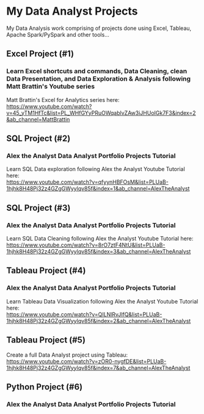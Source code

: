 # My Data Analyst Projects
My Data Analysis work comprising of projects done using Excel, Tableau, Apache Spark/PySpark and other tools...  

## Excel Project (#1)
### Learn Excel shortcuts and commands, Data Cleaning, clean Data Presentation, and Data Exploration & Analysis following Matt Brattin's Youtube series
Matt Brattin's Excel for Analytics series here:
<br> https://www.youtube.com/watch?v=45_yTM1HfTc&list=PL_WHfGYyPRuOWqablvZAw3iJHUoIGk7F3&index=2&ab_channel=MattBrattin

## SQL Project (#2) 
### Alex the Analyst Data Analyst Portfolio Projects Tutorial
Learn SQL Data exploration following Alex the Analyst Youtube Tutorial here:
<br> https://www.youtube.com/watch?v=qfyynHBFOsM&list=PLUaB-1hjhk8H48Pj32z4GZgGWyylqv85f&index=1&ab_channel=AlexTheAnalyst

## SQL Project (#3)
### Alex the Analyst Data Analyst Portfolio Projects Tutorial
Learn SQL Data Cleaning following Alex the Analyst Youtube Tutorial here:
<br> https://www.youtube.com/watch?v=8rO7ztF4NtU&list=PLUaB-1hjhk8H48Pj32z4GZgGWyylqv85f&index=3&ab_channel=AlexTheAnalyst

## Tableau Project (#4)
### Alex the Analyst Data Analyst Portfolio Projects Tutorial
Learn Tableau Data Visualization following Alex the Analyst Youtube Tutorial here:
<br> https://www.youtube.com/watch?v=QILNlRvJlfQ&list=PLUaB-1hjhk8H48Pj32z4GZgGWyylqv85f&index=2&ab_channel=AlexTheAnalyst

## Tableau Project (#5)
Create a full Data Analyst project using Tableau:
<br> https://www.youtube.com/watch?v=zOR0-nygfDE&list=PLUaB-1hjhk8H48Pj32z4GZgGWyylqv85f&index=7&ab_channel=AlexTheAnalyst

## Python Project (#6)
### Alex the Analyst Data Analyst Portfolio Projects Tutorial

